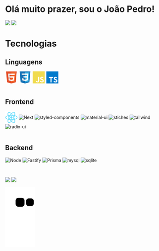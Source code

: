 # Olá muito prazer, sou o João Pedro!

<div>
  <img height="180em" src="https://github-readme-stats.vercel.app/api?username=JoaoPedroVicentin&show_icons=true&theme=tokyonight&include_all_commits=true&count_private=true"/>
  <img height="180em" src="https://github-readme-stats.vercel.app/api/top-langs/?username=JoaoPedroVicentin&layout=compact&langs_count=7&theme=tokyonight"/>
</div>

<h1>Tecnologias</h1>

<div>
<h2>Linguagens</h2>
<img align="center" alt="HTML" height="40" width="40" src="https://raw.githubusercontent.com/devicons/devicon/master/icons/html5/html5-original.svg">
<img align="center" alt="CSS" height="40" width="40" src="https://raw.githubusercontent.com/devicons/devicon/master/icons/css3/css3-original.svg">
<img align="center" alt="JavaScript" height="40" width="40" src="https://raw.githubusercontent.com/devicons/devicon/master/icons/javascript/javascript-plain.svg">
<img align="center" alt="TypeScript" height="40" width="40" src="https://raw.githubusercontent.com/devicons/devicon/master/icons/typescript/typescript-plain.svg">
</div>
<br>

<div>
<h2>Frontend</h2>
<img align="center" alt="React" height="40" width="40" src="https://raw.githubusercontent.com/devicons/devicon/master/icons/react/react-original.svg">
<img align="center" alt="Next" height="40" width="40" src="https://cdn.jsdelivr.net/gh/devicons/devicon/icons/nextjs/nextjs-original.svg" />
<img align="center" alt="styled-components" height="40" width="40" src="https://web-portfolio-joao-pedro-vicentin.vercel.app/_next/image?url=%2F_next%2Fstatic%2Fmedia%2FstyledComponentsLogo.b159ce1c.png&w=48&q=75" />
<img align="center" alt="material-ui" height="40" width="40" src="https://cdn.jsdelivr.net/gh/devicons/devicon/icons/materialui/materialui-original.svg" />
<img align="center" alt="stiches" height="40" width="40" src="https://web-portfolio-joao-pedro-vicentin.vercel.app/_next/image?url=%2F_next%2Fstatic%2Fmedia%2FstichesLogo.9c5d0f71.png&w=48&q=75" />
<img align="center" alt="tailwind" height="40" width="40" src="https://cdn.jsdelivr.net/gh/devicons/devicon/icons/tailwindcss/tailwindcss-plain.svg" />
<img align="center" alt="radix-ui" height="40" width="40" src="https://web-portfolio-joao-pedro-vicentin.vercel.app/_next/image?url=%2F_next%2Fstatic%2Fmedia%2FradixLogo.5ed6e7c4.png&w=48&q=75" />
</div>
<br>

<div>
<h2>Backend</h2>
<img align="center" alt="Node" height="40" width="40" src="https://cdn.jsdelivr.net/gh/devicons/devicon/icons/nodejs/nodejs-original.svg" />
<img align="center" alt="Fastify" height="40" width="40" src="https://cdn.worldvectorlogo.com/logos/fastify.svg" />
<img align="center" alt="Prisma" height="40" width="40" src="https://www.svgrepo.com/show/374002/prisma.svg" />
<img align="center" alt="mysql" height="40" width="40" src="https://cdn.jsdelivr.net/gh/devicons/devicon/icons/mysql/mysql-original.svg" />
<img align="center" alt="sqlite" height="40" width="40" src="https://cdn.jsdelivr.net/gh/devicons/devicon/icons/sqlite/sqlite-original.svg" />
</div>
<br>
  
##

<div> 
  <a href = "mailto:jplvicen@gmail.com"><img src="https://img.shields.io/badge/-Gmail-%23333?style=for-the-badge&logo=gmail&logoColor=white" target="_blank"></a>
  <a href="https://www.linkedin.com/in/jo%C3%A3o-pedro-vicentin" target="_blank"><img src="https://img.shields.io/badge/-LinkedIn-%230077B5?style=for-the-badge&logo=linkedin&logoColor=white" target="_blank"></a>
</div>
 
  ![Snake animation](https://github.com/JoaoPedroVicentin/JoaoPedroVicentin/blob/output/github-contribution-grid-snake.svg)
 


